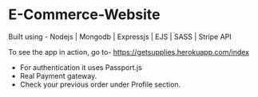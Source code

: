 # E-Commerce-Website

Built using - Nodejs | Mongodb | Expressjs | EJS | SASS | Stripe API

<ins></ins>
To see the app in action, go to- https://getsupplies.herokuapp.com/index
<ins></ins>


* For authentication it uses Passport.js
* Real Payment gateway.
* Check your previous order under Profile section.
